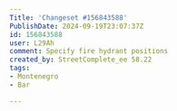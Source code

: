 ```yaml
---
Title: 'Changeset #156843588'
PublishDate: 2024-09-19T23:07:37Z
id: 156843588
user: L29Ah
comment: Specify fire hydrant positions
created_by: StreetComplete_ee 58.22
tags:
- Montenegro
- Bar

---
```

